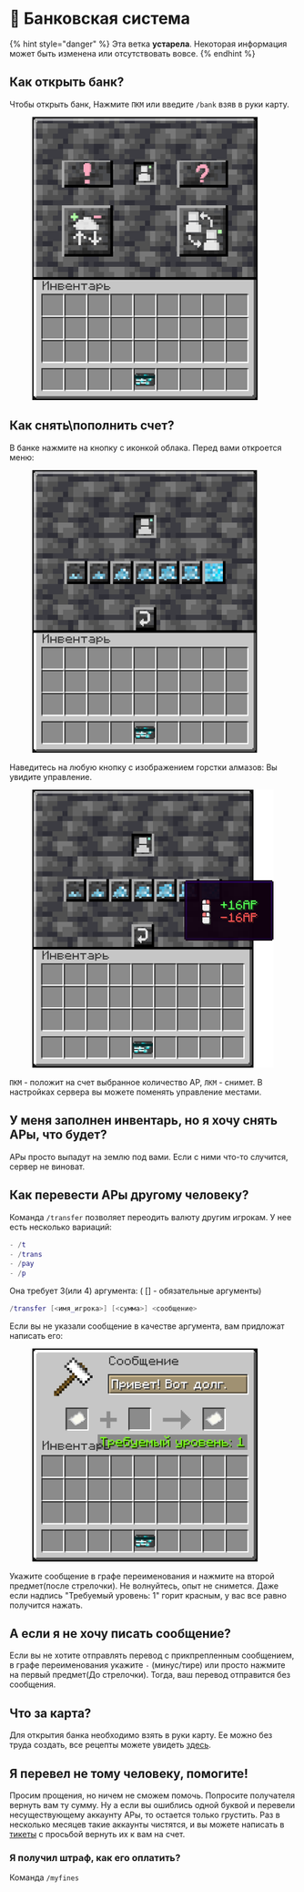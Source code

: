 # 🏦 Банковская система

{% hint style="danger" %}
Эта ветка **устарела**. Некоторая информация может быть изменена или отсутствовать вовсе.
{% endhint %}

## Как открыть банк?

Чтобы открыть банк, Нажмите `ПКМ` или введите `/bank` взяв в руки карту.

<figure><img src="../../../.gitbook/assets/2024-12-31_22.08.51.png" alt="" width="396"><figcaption></figcaption></figure>

## Как снять\пополнить счет?

В банке нажмите на кнопку с иконкой облака. Перед вами откроется меню:

<figure><img src="../../../.gitbook/assets/2024-12-31_22.09.03.png" alt="" width="395"><figcaption></figcaption></figure>

Наведитесь на любую кнопку с изображением горстки алмазов: Вы увидите управление.

<figure><img src="../../../.gitbook/assets/2024-12-31_22.09.33.png" alt="" width="432"><figcaption></figcaption></figure>

`ПКМ` - положит на счет выбранное количество АР, `ЛКМ` - снимет. В настройках сервера вы можете поменять управление местами.

## У меня заполнен инвентарь, но я хочу снять АРы, что будет?

АРы просто выпадут на землю под вами. Если с ними что-то случится, сервер не виноват.

## Как перевести АРы другому человеку?

Команда `/transfer` позволяет переодить валюту другим игрокам. У нее есть несколько вариаций:

```lua
- /t
- /trans
- /pay
- /p
```

Она требует 3(или 4) аргумента: ( \[] - обязательные аргументы)

```lua
/transfer [<имя_игрока>] [<сумма>] <сообщение> 
```

Если вы не указали сообщение в качестве аргумента, вам придложат написать его:

<figure><img src="../../../.gitbook/assets/2024-12-31_22.10.46.png" alt="" width="396"><figcaption></figcaption></figure>

Укажите сообщение в графе переименования и нажмите на второй предмет(после стрелочки). Не волнуйтесь, опыт не снимется. Даже если надпись "Требуемый уровень: 1" горит красным, у вас все равно получится нажать.

## А если я не хочу писать сообщение?

Если вы не хотите отправлять перевод с прикпрепленным сообщением, в графе переименования укажите `-` (минус/тире) или просто нажмите на первый предмет(До стрелочки). Тогда, ваш перевод отправится без сообщения.

## Что за карта?

Для открытия банка необходимо взять в руки карту. Ее можно без труда создать, все рецепты можете увидеть [здесь](skins.md).

## Я перевел не тому человеку, помогите!

Просим прощения, но ничем не сможем помочь. Попросите получателя вернуть вам ту сумму. Ну а если вы ошиблись одной буквой и перевели несуществующему аккаунту АРы, то остается только грустить. Раз в несколько месяцев такие аккаунты чистятся, и вы можете написать в [тикеты](https://discord.com/channels/1220604471076323348/1224023707689681028) с просьбой вернуть их к вам на счет.&#x20;

### Я получил штраф, как его оплатить?

Команда `/myfines`

